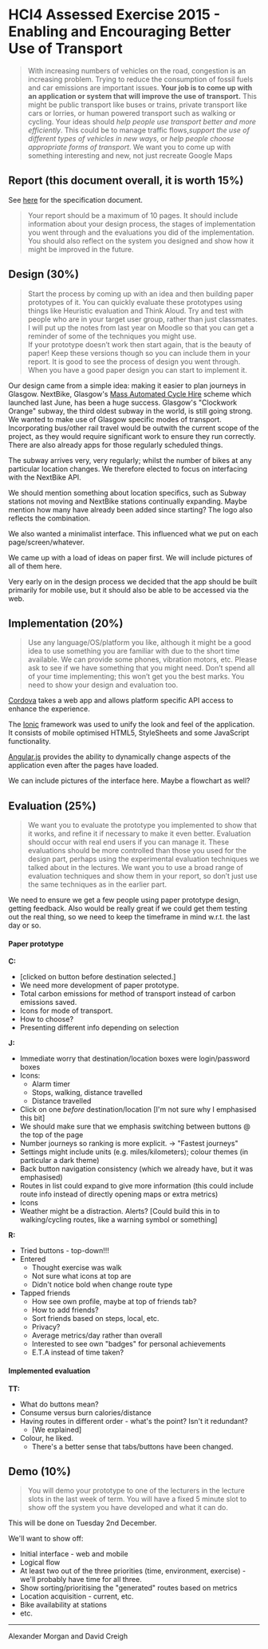# HCI4 Assessed Exercise 2015 - Enabling and Encouraging Better Use of Transport

>With increasing numbers of vehicles on the road, congestion is an increasing problem. Trying to reduce the consumption of fossil fuels and car emissions are important issues. **Your job is to come up with an application or system that will improve the use of transport.** This might be public transport like buses or trains, private transport like cars or lorries, or human powered transport such as walking or cycling. Your ideas should *help people use transport better and more efficiently*. This could be to manage traffic flows,*support the use of different types of vehicles in new ways*, or *help people choose appropriate forms of transport*. We want you to come up with something interesting and new, not just recreate Google Maps

## Report (this document overall, it is worth 15%)

See [here](http://moodle2.gla.ac.uk/pluginfile.php/658002/mod_resource/content/0/HCI4%20assessed%20exercise%202015.pdf) for the specification document.

>Your report should be a maximum of 10 pages. It should include information about your design process, the stages of implementation you went through and the evaluations you did of the implementation. You should also reflect on the system you designed and show how it might be improved in the future.

## Design (30%)

>Start the process by coming up with an idea and then building paper prototypes of it. You can quickly evaluate these prototypes using things like Heuristic evaluation and Think Aloud. Try and test with people who are in your target user group, rather than just classmates. I will put up the notes from last year on Moodle so that you can get a reminder of some of the techniques you might use.    
If your prototype doesn’t work then start again, that is the beauty of paper! Keep these versions though so you can include them in your report. It is good to see the process of design you went through.    
When you have a good paper design you can start to implement it.

Our design came from a simple idea: making it easier to plan journeys in Glasgow. NextBike, Glasgow's [Mass Automated Cycle Hire](https://www.glasgow.gov.uk/index.aspx?articleid=13315) scheme which launched last June, has been a huge success. Glasgow's "Clockwork Orange" subway, the third oldest subway in the world, is still going strong. We wanted to make use of Glasgow specific modes of transport. Incorporating bus/other rail travel would be outwith the current scope of the project, as they would require significant work to ensure they run correctly. There are also already apps for those regularly scheduled things.

The subway arrives very, very regularly; whilst the number of bikes at any particular location changes. We therefore elected to focus on interfacing with the NextBike API.

We should mention something about location specifics, such as Subway stations not moving and NextBike stations continually expanding. Maybe mention how many have already been added since starting? The logo also reflects the combination.

We also wanted a minimalist interface. This influenced what we put on each page/screen/whatever.

We came up with a load of ideas on paper first. We will include pictures of all of them here.

Very early on in the design process we decided that the app should be built primarily for mobile use, but it should also be able to be accessed via the web.

## Implementation (20%)

>Use any language/OS/platform you like, although it might be a good idea to use something you are familiar with due to the short time available. We can provide some phones, vibration motors, etc. Please ask to see if we have something that you might need. Don’t spend all of your time implementing; this won’t get you the best marks. You need to show your design and evaluation too. 

[Cordova](https://cordova.apache.org/) takes a web app and allows platform specific API access to enhance the experience.

The [Ionic](http://ionicframework.com/) framework was used to unify the look and feel of the application. It consists of mobile optimised HTML5, StyleSheets and some JavaScript functionality.

[Angular.js](https://angularjs.org/) provides the ability to dynamically change aspects of the application even after the pages have loaded.

We can include pictures of the interface here. Maybe a flowchart as well?

## Evaluation (25%)

>We want you to evaluate the prototype you implemented to show that it works, and refine it if necessary to make it even better. Evaluation should occur with real end users if you can manage it. These evaluations should be more controlled than those you used for the design part, perhaps using the experimental evaluation techniques we talked about in the lectures. We want you to use a broad range of evaluation techniques and show them in your report, so don’t just use the same techniques as in the earlier part.

We need to ensure we get a few people using paper prototype design, getting feedback. Also would be really great if we could get them testing out the real thing, so we need to keep the timeframe in mind w.r.t. the last day or so.

#### Paper prototype

**C:** 
* [clicked on button before destination selected.]
* We need more development of paper prototype.
* Total carbon emissions for method of transport instead of carbon emissions saved.
* Icons for mode of transport.
* How to choose?
* Presenting different info depending on selection

**J:**
* Immediate worry that destination/location boxes were login/password boxes
* Icons:
    * Alarm timer
    * Stops, walking, distance travelled
    * Distance travelled
* Click on one *before* destination/location [I'm not sure why I emphasised this bit]
* We should make sure that we emphasis switching between buttons @ the top of the page
* Number journeys so ranking is more explicit. -> "Fastest journeys"
* Settings might include units (e.g. miles/kilometers); colour themes (in particular a dark theme)
* Back button navigation consistency (which we already have, but it was emphasised)
* Routes in list could expand to give more information (this could include route info instead of directly opening maps or extra metrics)
* Icons
* Weather might be a distraction. Alerts? [Could build this in to walking/cycling routes, like a warning symbol or something]

**R:**
* Tried buttons - top-down!!!
* Entered
	* Thought exercise was walk
	* Not sure what icons at top are
	* Didn't notice bold when change route type
* Tapped friends
	* How see own profile, maybe at top of friends tab?
	* How to add friends?
	* Sort friends based on steps, local, etc.
	* Privacy?
	* Average metrics/day rather than overall
	* Interested to see own "badges" for personal achievements
	* E.T.A instead of time taken?

#### Implemented evaluation

**TT:**

* What do buttons mean?
* Consume versus burn calories/distance
* Having routes in different order - what's the point? Isn't it redundant?
	* [We explained]
* Colour, he liked.
	* There's a better sense that tabs/buttons have been changed.

## Demo (10%)

>You will demo your prototype to one of the lecturers in the lecture slots in the last week of term. You will have a fixed 5 minute slot to show off the system you have developed and what it can do.

This will be done on Tuesday 2nd December.

We'll want to show off:

* Initial interface - web and mobile
* Logical flow
* At least two out of the three priorities (time, environment, exercise) - we'll probably have time for all three.
* Show sorting/prioritising the "generated" routes based on metrics
* Location acquisition - current, etc.
* Bike availability at stations
* etc.

---

Alexander Morgan and David Creigh
